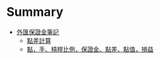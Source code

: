 # Summary

* [外匯保證金筆記](README.md)
   * [點差計算](note/dian_cha_ji_suan.md)
   * [點，手、槓桿比例，保證金、點差、點值，損益](note/dianff0c_shou_3001_gang_gan_bi_li_ff0c_bao_zheng__.md)

